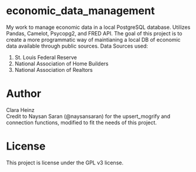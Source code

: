 # economic_data_management
My work to manage economic data in a local PostgreSQL database. Utilizes Pandas, Camelot, Psycopg2, and FRED API.
The goal of this project is to create a more programmatic way of maintianing a local DB of economic data available through public sources.
Data Sources used:
1. St. Louis Federal Reserve
2. National Association of Home Builders
3. National Association of Realtors

# Author
Clara Heinz<br>
Credit to Naysan Saran (@naysansaran) for the upsert_mogrify and connection functions, modified to fit the needs of this project.

# License
This project is license under the GPL v3 license.
